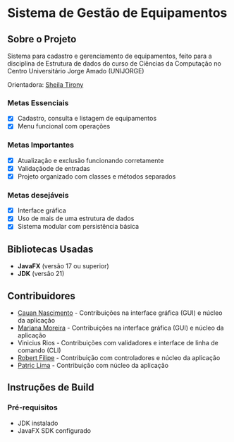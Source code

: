 # Sistema de Gestão de Equipamentos

## Sobre o Projeto
Sistema para cadastro e gerenciamento de equipamentos, feito para a disciplina de Estrutura de dados do curso de Ciências da Computação no Centro Universitário Jorge Amado (UNIJORGE)

Orientadora: [Sheila Tirony]()

### Metas Essenciais
- [x] Cadastro, consulta e listagem de equipamentos
- [x] Menu funcional com operações
### Metas Importantes
- [x] Atualização e exclusão funcionando corretamente
- [x] Validaçãode de entradas
- [x] Projeto organizado com classes e métodos separados
### Metas desejáveis
- [x] Interface gráfica
- [x] Uso de mais de uma estrutura de dados
- [x] Sistema modular com persistência básica

## Bibliotecas Usadas
- **JavaFX** (versão 17 ou superior)
- **JDK** (versão 21)

## Contribuidores
- [Cauan Nascimento](https://github.com/caunas) - Contribuições na interface gráfica (GUI) e núcleo da aplicação
- [Mariana Moreira](https://github.com/m4rimoreira) - Contribuições na interface gráfica (GUI) e núcleo da aplicação
- Vinicius Rios - Contribuições com validadores e interface de linha de comando (CLI)
- [Robert Filipe](https://github.com/Lipe22md) - Contribuição com controladores e núcleo da aplicação
- [Patric Lima](https://github.com/patricpii) - Contribuição com núcleo da aplicação

## Instruções de Build

### Pré-requisitos
- JDK instalado
- JavaFX SDK configurado
